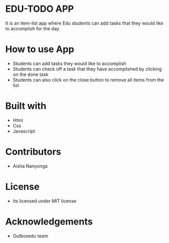 # EDU-TODO APP
It is an item-list app where Edu students can add tasks that they would like to accomplish for the day.

# How to use App
- Students can add tasks they would like to accomplish 
- Students can check off a task that they have accomplished by clicking on the done task
- Students can also click on the close button to remove all items from the list 

# Built with
- Html
- Css
- Javascript

# Contributors
- Aisha Nanyonga

# License
- Its licensed under MIT license

# Acknowledgements
- Outboxedu team
